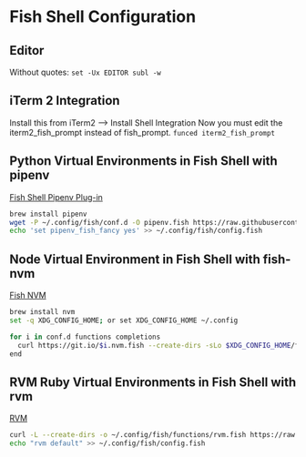 # Fish Shell Configuration

## Editor
Without quotes:
`set -Ux EDITOR subl -w`

## iTerm 2 Integration
Install this from iTerm2 --> Install Shell Integration
Now you must edit the iterm2_fish_prompt instead of fish_prompt.
`funced iterm2_fish_prompt`

## Python Virtual Environments in Fish Shell with pipenv
[Fish Shell Pipenv Plug-in](https://github.com/sentriz/fish-pipenv/)
```sh
brew install pipenv
wget -P ~/.config/fish/conf.d -O pipenv.fish https://raw.githubusercontent.com/sentriz/fish-pipenv/master/init.fish
echo 'set pipenv_fish_fancy yes' >> ~/.config/fish/config.fish
```

## Node Virtual Environment in Fish Shell with fish-nvm
[Fish NVM](https://github.com/jorgebucaran/fish-nvm)
```sh
brew install nvm
set -q XDG_CONFIG_HOME; or set XDG_CONFIG_HOME ~/.config

for i in conf.d functions completions
  curl https://git.io/$i.nvm.fish --create-dirs -sLo $XDG_CONFIG_HOME/fish/$i/nvm.fish
end
```

## RVM Ruby Virtual Environments in Fish Shell with rvm
[RVM](https://rvm.io/integration/fish)
```sh
curl -L --create-dirs -o ~/.config/fish/functions/rvm.fish https://raw.github.com/lunks/fish-nuggets/master/functions/rvm.fish
echo "rvm default" >> ~/.config/fish/config.fish
```
